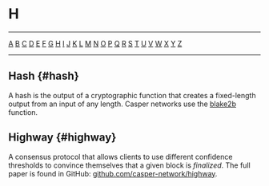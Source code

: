 # H

---

[A](./A.md) [B](./B.md) [C](./C.md) [D](./D.md) [E](./E.md) [F](./F.md) [G](./G.md) [H](./H.md) [I](./I.md) [J](./J.md) [K](./K.md) [L](./L.md) [M](./M.md) [N](./N.md) [O](./O.md) [P](./P.md) [Q](./Q.md) [R](./R.md) [S](./S.md) [T](./T.md) [U](./U.md) [V](./V.md) [W](./W.md) [X](./X.md) [Y](./Y.md) [Z](./Z.md)

---

## Hash {#hash}

A hash is the output of a cryptographic function that creates a fixed-length output from an input of any length. Casper networks use the [blake2b](./B.md#blake2b) function.

## Highway {#highway}

A consensus protocol that allows clients to use different confidence thresholds to convince themselves that a given block is _finalized_. The full paper is found in GitHub: [github.com/casper-network/highway](https://github.com/casper-network/highway).

